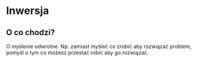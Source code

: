 # Inwersja
## O co chodzi? 
O myślenie odwrotne. Np. zamiast myśleć co zrobić aby rozwiązać problem, pomyśl o tym co możesz przestać robić aby go rozwiązać.
